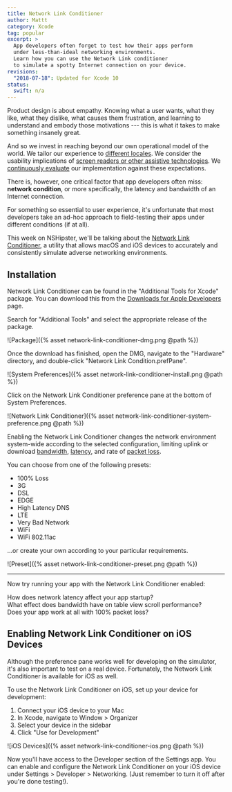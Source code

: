 ```yaml
---
title: Network Link Conditioner
author: Mattt
category: Xcode
tag: popular
excerpt: >
  App developers often forget to test how their apps perform
  under less-than-ideal networking environments.
  Learn how you can use the Network Link conditioner 
  to simulate a spotty Internet connection on your device.
revisions:
  "2018-07-18": Updated for Xcode 10
status:
  swift: n/a
---
```


Product design is about empathy.
Knowing what a user wants,
what they like,
what they dislike,
what causes them frustration,
and learning to understand and embody those motivations ---
this is what it takes to make something insanely great.

And so we invest in reaching beyond our own operational model of the world.
We tailor our experience to
[different locales](https://nshipster.com/nslocalizedstring/).
We consider the usability implications of
[screen readers or other assistive technologies](https://nshipster.com/uiaccessibility/).
We [continuously evaluate](https://nshipster.com/unit-testing/)
our implementation against these expectations.

There is, however,
one critical factor that app developers often miss:
**network condition**,
or more specifically,
the latency and bandwidth of an Internet connection.

For something so essential to user experience,
it's unfortunate that most developers take an ad-hoc approach
to field-testing their apps under different conditions
(if at all).

This week on NSHipster,
we'll be talking about the
[Network Link Conditioner](https://developer.apple.com/download/more/?q=Additional%20Tools),
a utility that allows macOS and iOS devices
to accurately and consistently simulate adverse networking environments.

## Installation

Network Link Conditioner can be found
in the "Additional Tools for Xcode" package.
You can download this from the
[Downloads for Apple Developers](https://developer.apple.com/download/more/?q=Additional%20Tools)
page.

Search for "Additional Tools"
and select the appropriate release of the package.

![Package]({% asset network-link-conditioner-dmg.png @path %})

Once the download has finished,
open the DMG,
navigate to the "Hardware" directory,
and double-click "Network Link Condition.prefPane".

![System Preferences]({% asset network-link-conditioner-install.png @path %})

Click on the Network Link Conditioner preference pane
at the bottom of System Preferences.

![Network Link Conditioner]({% asset network-link-conditioner-system-preference.png @path %})

Enabling the Network Link Conditioner
changes the network environment system-wide
according to the selected configuration,
limiting uplink or download
[bandwidth](https://en.wikipedia.org/wiki/Bandwidth_%28computing%29),
[latency](https://en.wikipedia.org/wiki/Latency_%28engineering%29%23Communication_latency), and rate of
[packet loss](https://en.wikipedia.org/wiki/Packet_loss).

You can choose from one of the following presets:

- 100% Loss
- 3G
- DSL
- EDGE
- High Latency DNS
- LTE
- Very Bad Network
- WiFi
- WiFi 802.11ac

...or create your own according to your particular requirements.

![Preset]({% asset network-link-conditioner-preset.png @path %})

---

Now try running your app with the Network Link Conditioner enabled:

How does network latency affect your app startup? <br/>
What effect does bandwidth have on table view scroll performance? <br/>
Does your app work at all with 100% packet loss?

## Enabling Network Link Conditioner on iOS Devices

Although the preference pane works well for developing on the simulator,
it's also important to test on a real device.
Fortunately,
the Network Link Conditioner is available for iOS as well.

To use the Network Link Conditioner on iOS,
set up your device for development:

1.  Connect your iOS device to your Mac
2.  In Xcode, navigate to Window > Organizer
3.  Select your device in the sidebar
4.  Click "Use for Development"

![iOS Devices]({% asset network-link-conditioner-ios.png @path %})

Now you'll have access to the Developer section of the Settings app.
You can enable and configure the Network Link Conditioner
on your iOS device under Settings > Developer > Networking.
(Just remember to turn it off after you're done testing!).
